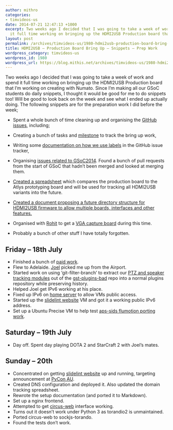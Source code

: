 ```yaml
---
author: mithro
categories:
- timvideos-us
date: 2014-07-21 12:47:13 +1000
excerpt: Two weeks ago I decided that I was going to take a week of work and spend
  it full time working on bringing up the HDMI2USB Production board that I’m...
layout: post
permalink: /archives/timvideos-us/1980-hdmi2usb-production-board-bring-up-snippets-prep-work
title: HDMI2USB – Production Board Bring Up – Snippets – Prep Work
wordpress_category: timvideos-us
wordpress_id: 1980
wordpress_url: https://blog.mithis.net/archives/timvideos-us/1980-hdmi2usb-production-board-bring-up-snippets-prep-work
---
```

Two weeks ago I decided that I was going to take a week of work and spend it full time working on bringing up the HDMI2USB Production board that I’m working on creating with Numato. Since I’m making all our GSoC students do daily snippets, I thought it would be good for me to do snippets too! Will be good to look back on the week and see what I ended up actually doing.
The following snippets are for the preparation work I did before the week;
- Spent a whole bunch of time cleaning up and organising the [GitHub issues](https://github.com/timvideos/HDMI2USB/issues), including;
- Creating a bunch of tasks and [milestone](https://github.com/timvideos/HDMI2USB/issues?milestone=1&state=open) to track the bring up work,
- Writing some [documentation on how we use labels](https://github.com/timvideos/HDMI2USB/blob/master/CONTRIBUTING.md) in the GitHub issue tracker,
- Organising [issues related to GSoC2014](https://github.com/timvideos/HDMI2USB/issues?milestone=2). Found a bunch of pull requests from the start of GSoC that hadn’t been merged and looked at merging them.

- [Created a spreadsheet](https://docs.google.com/spreadsheets/d/10vNcsOAxnuiwc5diespjIepMySxhR0iVZfYxouq4p-E/edit#gid=0) which compares the production board to the Atlys prototyping board and will be used for tracking all HDMI2USB variants into the future.
- [Created a document proposing a future directory structure for HDMI2USB firmware to allow multiple boards, interfaces and other features.](https://docs.google.com/document/d/1-oq0WZnooKVja8QQSS2u60MwGc0YNB3TprSNDk-SNVU/edit?usp=drive_web)
- Organised with [Rohit](http://dreamsxtrinsic.blogspot.com.au/) to get a [VGA capture board](https://github.com/rohit91/HDMI2USB-vmodvga) during this time.
- Probably a bunch of other stuff I have totally forgotten.
## Friday – 18th July
- Finished a bunch of [paid work](https://codereview.chromium.org/user/mithro).
- Flew to Adelaide. [Joel](http://jms.id.au/) picked me up from the Airport.
- Started work on using ‘git-filter-branch’ to extract our [PTZ and speaker tracking modules](http://code.timvideos.us/gst-switch.html#speakertrack) out of the [gst-plugins-bad](https://github.com/timvideos/gst-plugins-bad/tree/speakertrack) repo into a normal plugins repository while preserving history.
- Helped Joel get IPv6 working at his place.
- Fixed up IPv6 on [home server](http://storage.mithis.com) to allow VMs public access.
- Started up the [slidelint website](http://github.com/mithro/slidelint_site) VM and got it a working public IPv6 address.
- Set up a Ubuntu Precise VM to help test [aps-sids flumotion porting work](http://aps-sids.github.io/porting-flumotion/).
## Saturday – 19th July
- Day off. Spent day playing DOTA 2 and StarCraft 2 with Joel’s mates.
## Sunday – 20th
- Concentrated on getting [slidelint website](http://github.com/mithro/slidelint_site) up and running, targeting announcement at [PyCon AU](http://www.pycon-au.org).
- Created DNS configuration and deployed it. Also updated the domain tracking spreadsheet.
- Rewrote the setup documentation (and ported it to Markdown).
- Set up a nginx frontend.
- Attempted to get [circus-web](https://github.com/mozilla-services/circus-web) interface working.
- Turns out it doesn’t work under Python 3 as torandio2 is unmaintained.
- Ported circus-web to sockjs-torando.
- Found the tests don’t work.

